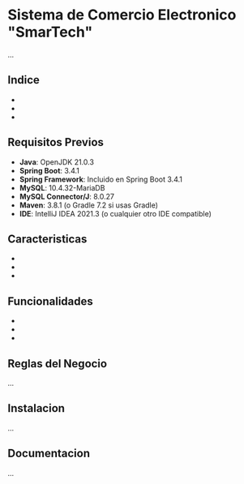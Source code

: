 
# Sistema de Comercio Electronico "SmarTech"
...

## Indice
-
-
-

## Requisitos Previos
- **Java**: OpenJDK 21.0.3
- **Spring Boot**: 3.4.1
- **Spring Framework**: Incluido en Spring Boot 3.4.1
- **MySQL**: 10.4.32-MariaDB
- **MySQL Connector/J**: 8.0.27
- **Maven**: 3.8.1 (o Gradle 7.2 si usas Gradle)
- **IDE**: IntelliJ IDEA 2021.3 (o cualquier otro IDE compatible)


## Caracteristicas
-
-
-

## Funcionalidades
-
-
-

## Reglas del Negocio
...

## Instalacion
...

## Documentacion
...